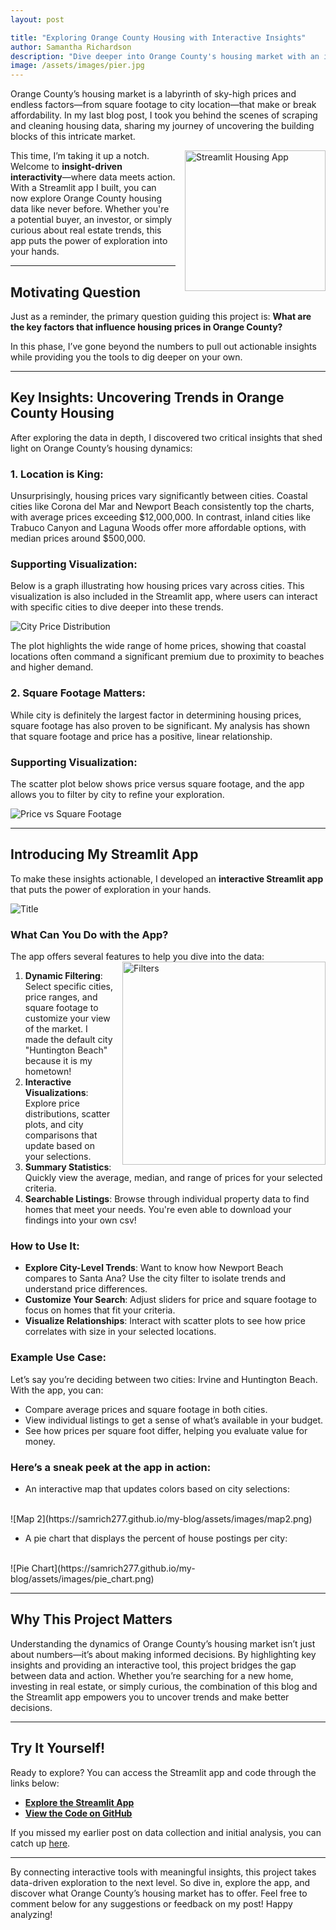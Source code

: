 ```yaml
---
layout: post

title: "Exploring Orange County Housing with Interactive Insights"
author: Samantha Richardson
description: "Dive deeper into Orange County's housing market with an interactive Streamlit app. In this post, we’ll explore key insights from the data and show you how our app empowers you to uncover trends, compare cities, and make informed decisions."
image: /assets/images/pier.jpg
---
```


Orange County’s housing market is a labyrinth of sky-high prices and endless factors—from square footage to city location—that make or break affordability. In my last blog post, I took you behind the scenes of scraping and cleaning housing data, sharing my journey of uncovering the building blocks of this intricate market. 

<img src="https://samrich277.github.io/my-blog/assets/images/streamlit_logo.png" alt="Streamlit Housing App" style="width:225px; float: right; margin-left: 15px;"/>

This time, I’m taking it up a notch. Welcome to **insight-driven interactivity**—where data meets action. With a Streamlit app I built, you can now explore Orange County housing data like never before. Whether you're a potential buyer, an investor, or simply curious about real estate trends, this app puts the power of exploration into your hands.

---

## Motivating Question

Just as a reminder, the primary question guiding this project is: 
    **What are the key factors that influence housing prices in Orange County?**  

In this phase, I’ve gone beyond the numbers to pull out actionable insights while providing you the tools to dig deeper on your own.

---

## Key Insights: Uncovering Trends in Orange County Housing

After exploring the data in depth, I discovered two critical insights that shed light on Orange County’s housing dynamics:

### 1. **Location is King**: 
   Unsurprisingly, housing prices vary significantly between cities. Coastal cities like Corona del Mar and Newport Beach consistently top the charts, with average prices exceeding $12,000,000. In contrast, inland cities like Trabuco Canyon and Laguna Woods offer more affordable options, with median prices around $500,000.  

### Supporting Visualization:
Below is a graph illustrating how housing prices vary across cities. This visualization is also included in the Streamlit app, where users can interact with specific cities to dive deeper into these trends.

![City Price Distribution](https://samrich277.github.io/my-blog/assets/images/city_price.png)

The plot highlights the wide range of home prices, showing that coastal locations often command a significant premium due to proximity to beaches and higher demand.

### 2. **Square Footage Matters**:
   While city is definitely the largest factor in determining housing prices, square footage has also proven to be significant. My analysis has shown that square footage and price has a positive, linear relationship. 
   
### Supporting Visualization:
The scatter plot below shows price versus square footage, and the app allows you to filter by city to refine your exploration.

![Price vs Square Footage](https://samrich277.github.io/my-blog/assets/images/footage_price.png)


---

## Introducing My Streamlit App

To make these insights actionable, I developed an **interactive Streamlit app** that puts the power of exploration in your hands.

![Title](https://samrich277.github.io/my-blog/assets/images/title.png)

### What Can You Do with the App?

The app offers several features to help you dive into the data:
<img src="https://samrich277.github.io/my-blog/assets/images/filters.png" alt="Filters" style="width:325px; float: right; margin-left: 15px;"/>
1. **Dynamic Filtering**: Select specific cities, price ranges, and square footage to customize your view of the market. I made the default city "Huntington Beach" because it is my hometown!
2. **Interactive Visualizations**: Explore price distributions, scatter plots, and city comparisons that update based on your selections.
3. **Summary Statistics**: Quickly view the average, median, and range of prices for your selected criteria.
4. **Searchable Listings**: Browse through individual property data to find homes that meet your needs. You're even able to download your findings into your own csv!

### How to Use It:
- **Explore City-Level Trends**: Want to know how Newport Beach compares to Santa Ana? Use the city filter to isolate trends and understand price differences.
- **Customize Your Search**: Adjust sliders for price and square footage to focus on homes that fit your criteria.
- **Visualize Relationships**: Interact with scatter plots to see how price correlates with size in your selected locations.

### Example Use Case:
Let’s say you’re deciding between two cities: Irvine and Huntington Beach. With the app, you can:
- Compare average prices and square footage in both cities.
- View individual listings to get a sense of what’s available in your budget.
- See how prices per square foot differ, helping you evaluate value for money.

### Here’s a sneak peek at the app in action:
- An interactive map that updates colors based on city selections:
<br>
![Map 2](https://samrich277.github.io/my-blog/assets/images/map2.png)

<br>

- A pie chart that displays the percent of house postings per city:
<br>
![Pie Chart](https://samrich277.github.io/my-blog/assets/images/pie_chart.png)

---

## Why This Project Matters

Understanding the dynamics of Orange County’s housing market isn’t just about numbers—it’s about making informed decisions. By highlighting key insights and providing an interactive tool, this project bridges the gap between data and action. Whether you’re searching for a new home, investing in real estate, or simply curious, the combination of this blog and the Streamlit app empowers you to uncover trends and make better decisions.

---

## Try It Yourself!

Ready to explore? You can access the Streamlit app and code through the links below:

- **[Explore the Streamlit App](https://orangecountyhousingapp.streamlit.app/)**
- **[View the Code on GitHub](https://github.com/samrich277/Streamlit-Project.git)**

If you missed my earlier post on data collection and initial analysis, you can catch up [here](https://samrich277.github.io/my-blog/2024/10/16/Data-Curation.html).

---

By connecting interactive tools with meaningful insights, this project takes data-driven exploration to the next level. So dive in, explore the app, and discover what Orange County’s housing market has to offer. Feel free to comment below for any suggestions or feedback on my post! Happy analyzing!